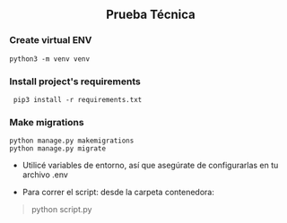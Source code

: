 <h2 align="center"> Prueba Técnica </h2>



### Create virtual ENV
    python3 -m venv venv

### Install project's requirements
     pip3 install -r requirements.txt
     
### Make migrations
    python manage.py makemigrations
    python manage.py migrate
    
- Utilicé variables de entorno, así que asegúrate de configurarlas en tu archivo .env


- Para correr el script: desde la carpeta contenedora: 
> python script.py
